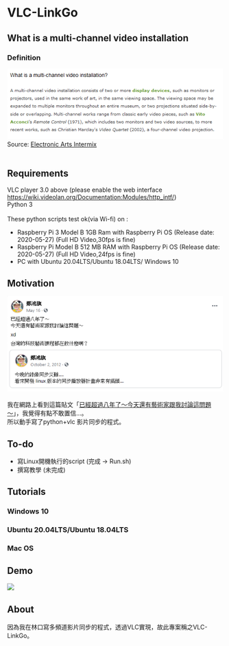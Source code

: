 # VLC-LinkGo
## What is a multi-channel video installation
### Definition
![What is a multi-channel video installation](/Snapshots/what_is_a_multi-channel_video_installation.png)<br />
Source: [Electronic Arts Intermix](https://www.eai.org/resourceguide/exhibition/installation/basicquestions.html#QUESTION2)<br />
<br />
## Requirements
VLC player 3.0 above (please enable the web interface https://wiki.videolan.org/Documentation:Modules/http_intf/)<br />
Python 3
<br />
<br />
These python scripts test ok(via Wi-fi) on : <br />
* Raspberry Pi 3 Model B 1GB Ram with Raspberry Pi OS (Release date: 2020-05-27) (Full HD Video,30fps is fine)
* Raspberry Pi Model B 512 MB RAM with Raspberry Pi OS (Release date: 2020-05-27) (Full HD Video,24fps is fine)
* PC with Ubuntu 20.04LTS/Ubuntu 18.04LTS/ Windows 10

## Motivation
![已經超過八年了～今天還有藝術家跟我討論這問題～](/Snapshots/Snapshot_theReasonOfDoingThis.png)<br />
<br />
我在網路上看到這篇貼文「[已經超過八年了～今天還有藝術家跟我討論這問題～](https://www.facebook.com/honki/posts/10157377229111375)」，我覺得有點不敢置信...。<br />
所以動手寫了python+vlc 影片同步的程式。<br />

## To-do
* 寫Linux開機執行的script (完成 -> Run.sh)
* 撰寫教學 (未完成)

## Tutorials
### Windows 10
### Ubuntu 20.04LTS/Ubuntu 18.04LTS
### Mac OS

## Demo
[![](http://img.youtube.com/vi/ukbC8KkdXmo/0.jpg)](http://www.youtube.com/watch?v=ukbC8KkdXmo "")
## About
因為我在林口寫多頻道影片同步的程式，透過VLC實現，故此專案稱之VLC-LinkGo。
